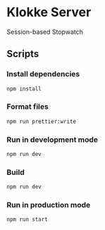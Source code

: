 # Klokke Server

Session-based Stopwatch

## Scripts

### Install dependencies

```bash
npm install
```

### Format files

```bash
npm run prettier:write
```

### Run in development mode

```bash
npm run dev
```

### Build

```bash
npm run dev
```

### Run in production mode

```bash
npm run start
```
